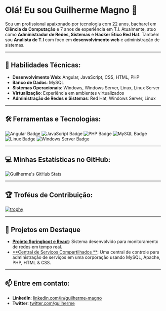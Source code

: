 # Olá! Eu sou Guilherme Magno 👋
Sou um profissional apaixonado por tecnologia com 22 anos, bacharel em **Ciência da Computação** e 7 anos de experiência em T.I. Atualmente, atuo como **Administrador de Redes, Sistemas** e **Hacker Ético Red Hat**. Também sou **Analista de T.I** com foco em **desenvolvimento web** e administração de sistemas.

---

## 🚀 Habilidades Técnicas:
- **Desenvolvimento Web**: Angular, JavaScript, CSS, HTML, PHP
- **Banco de Dados**: MySQL
- **Sistemas Operacionais**: Windows, Windows Server, Linux, Linux Server
- **Virtualização**: Experiência em ambientes virtualizados
- **Administração de Redes e Sistemas**: Red Hat, Windows Server, Linux

---

## 🛠️ Ferramentas e Tecnologias:
![Angular Badge](https://img.shields.io/badge/Angular-DD0031?style=for-the-badge&logo=angular&logoColor=white)
![JavaScript Badge](https://img.shields.io/badge/JavaScript-F7DF1E?style=for-the-badge&logo=javascript&logoColor=black)
![PHP Badge](https://img.shields.io/badge/PHP-777BB4?style=for-the-badge&logo=php&logoColor=white)
![MySQL Badge](https://img.shields.io/badge/MySQL-4479A1?style=for-the-badge&logo=mysql&logoColor=white)
![Linux Badge](https://img.shields.io/badge/Linux-FCC624?style=for-the-badge&logo=linux&logoColor=black)
![Windows Server Badge](https://img.shields.io/badge/Windows_Server-0078D6?style=for-the-badge&logo=windows&logoColor=white)

---

## 💻 Minhas Estatísticas no GitHub:
![Guilherme's GitHub Stats](https://github-readme-stats.vercel.app/api?username=Magnook&show_icons=true&theme=radical)

---

## 🏆 Troféus de Contribuição:
[![trophy](https://github-profile-trophy.vercel.app/?username=Magnook&theme=onedark)](https://github.com/ryo-ma/github-profile-trophy)

---

## 🚀 Projetos em Destaque
- [**Projeto Springboot e React**](https://github.com/Magnook/Spring-React): Sistema desenvolvido para monitoramento de redes em tempo real.
- [**Central de Serviços Compartilhados **](https://github.com/Magnook/CSC-M): Uma central de controle para administração de serviços em uma corporação usando MySQL, Apache, PHP, HTML & CSS.

---

## 📫 Entre em contato:
- **LinkedIn**: [linkedin.com/in/guilherme-magno](https://linkedin.com/in/seu_linkedin)
- **Twitter**: [twitter.com/guilherme](https://twitter.com/seu_twitter)

